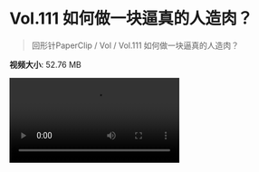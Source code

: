# Vol.111 如何做一块逼真的人造肉？

> 回形针PaperClip / Vol / Vol.111 如何做一块逼真的人造肉？

**视频大小**: 52.76 MB

<div class="video"><video src="https://file.hsyhx.top/video/PaperClip/Vol/111.mp4" controls preload>🤔 您的浏览器不支持 video 标签</video></div>